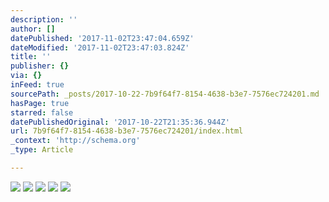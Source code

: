 ```yaml
---
description: ''
author: []
datePublished: '2017-11-02T23:47:04.659Z'
dateModified: '2017-11-02T23:47:03.824Z'
title: ''
publisher: {}
via: {}
inFeed: true
sourcePath: _posts/2017-10-22-7b9f64f7-8154-4638-b3e7-7576ec724201.md
hasPage: true
starred: false
datePublishedOriginal: '2017-10-22T21:35:36.944Z'
url: 7b9f64f7-8154-4638-b3e7-7576ec724201/index.html
_context: 'http://schema.org'
_type: Article

---
```

![](https://the-grid-user-content.s3-us-west-2.amazonaws.com/3a36f569-bf24-425c-a588-9dfb20165379.jpg)
![](https://the-grid-user-content.s3-us-west-2.amazonaws.com/680c2faa-907b-43c6-8f30-93399a635247.jpg)
![](https://the-grid-user-content.s3-us-west-2.amazonaws.com/48fff3ec-ef58-4c29-9956-9d82e48f5f28.jpg)
![](https://the-grid-user-content.s3-us-west-2.amazonaws.com/803676b5-4bb6-4677-9b07-90bd8fd3ebde.jpg)
![](https://the-grid-user-content.s3-us-west-2.amazonaws.com/954caf0d-fc8e-4bb4-96c7-b185356bbffb.jpg)